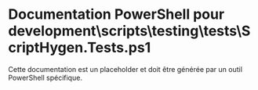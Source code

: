 # Documentation PowerShell pour development\scripts\testing\tests\ScriptHygen.Tests.ps1

Cette documentation est un placeholder et doit être générée par un outil PowerShell spécifique.
